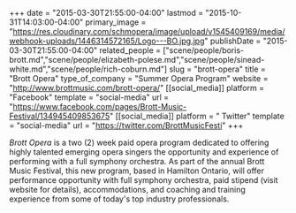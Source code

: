 +++
date = "2015-03-30T21:55:00-04:00"
lastmod = "2015-10-31T14:03:00-04:00"
primary_image = "https://res.cloudinary.com/schmopera/image/upload/v1545409169/media/webhook-uploads/1446314572165/Logo---BO.jpg.jpg"
publishDate = "2015-03-30T21:55:00-04:00"
related_people = ["scene/people/boris-brott.md","scene/people/elizabeth-polese.md","scene/people/sinead-white.md","scene/people/rich-coburn.md"]
slug = "brott-opera"
title = "Brott Opera"
type_of_company = "Summer Opera Program"
website = "http://www.brottmusic.com/brott-opera/"
[[social_media]]
platform = "Facebook"
template = "social-media"
url = "https://www.facebook.com/pages/Brott-Music-Festival/134945409853675"
[[social_media]]
platform = " Twitter"
template = "social-media"
url = "https://twitter.com/BrottMusicFesti"
+++

<p>
	<em>Brott Opera</em> is a two (2) week paid opera program dedicated to offering highly talented emerging opera singers the opportunity and experience of performing with a full symphony orchestra. As part of the annual Brott Music Festival, this new program, based in Hamilton Ontario, will offer performance opportunity with full symphony orchestra, paid stipend (visit website for details), accommodations, and coaching and training experience from some of today's top industry professionals.
</p>
<p>
	<br>
</p>
